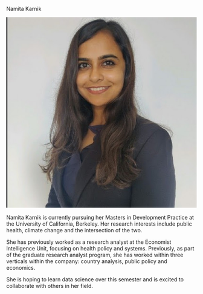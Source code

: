 
Namita Karnik

![profile_pic](images/Headshot_Namita.jpeg)

Namita Karnik is currently pursuing her Masters in Development Practice at 
the University of California, Berkeley. Her research interests include 
public health, climate change and the intersection of the two.

She has previously worked as a research analyst at the Economist 
Intelligence Unit, focusing on health policy and systems. Previously, as 
part of the graduate research analyst program, she has worked within three 
verticals within the company: country analysis, public policy and 
economics. 

She is hoping to learn data science over this semester and is excited to 
collaborate with others in her field.
